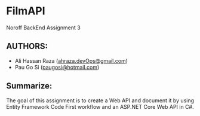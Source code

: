 # FilmAPI
Noroff BackEnd Assignment 3

## AUTHORS:
* Ali Hassan Raza (ahraza.devOps@gmail.com)
* Pau Go Si (paugosi@hotmail.com)

## Summarize:
The goal of this assignment is to create a Web API and document it by using Entity Framework Code First workflow and an ASP.NET Core Web API in C#.
